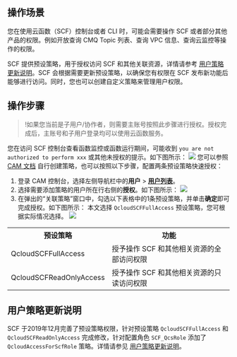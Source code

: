 ## 操作场景
您在使用云函数（SCF）控制台或者 CLI 时，可能会需要操作 SCF 或者部分其他产品的权限。例如开放查询 CMQ Topic 列表、查询 VPC 信息、查询云监控等操作的权限。

SCF 提供预设策略，用于授权访问 SCF 和其他关联资源，详情请参考 [用户策略更新说明](#Strategy)。SCF 会根据需要更新预设策略，以确保您有权限在 SCF 发布新功能后能够进行访问。同时，您也可以创建自定义策略来管理用户权限。


## 操作步骤
>!如果您当前是子用户/协作者，则需要主账号按照此步骤进行授权。授权完成后，主账号和子用户登录均可以使用云函数服务。
>
您在访问 SCF 控制台查看函数监控或函数运行期间，可能收到 `you are not authorized to perform xxx` 或其他未授权的提示。如下图所示：
![](https://main.qcloudimg.com/raw/eb90637f06dd0c454556a734189f0b8a.png)
您可以参照 [CAM 文档](https://cloud.tencent.com/document/product/598/38350) 自行创建策略，也可以按照以下步骤，配置两条预设策略快速授权：
1. 登录 CAM 控制台，选择左侧导航栏中的**用户** >  **[用户列表](https://console.cloud.tencent.com/cam)**。
2. 选择需要添加策略的用户所在行右侧的**授权**。如下图所示：
![](https://main.qcloudimg.com/raw/f0ca68b7d85fd6bcbb11926fb28b7395.png)
3. 在弹出的“关联策略”窗口中，勾选以下表格中的1条预设策略，并单击**确定**即可完成授权。如下图所示：
本文选择 `QcloudSCFFullAccess` 预设策略，您可根据实际情况选择。
![](https://main.qcloudimg.com/raw/89af0379b2034546eabde6e4b7a6cc10.png)
<table>
	<tr>
	<th>预设策略</th><th>功能</th>
	</tr>
	<tr>
	<td>QcloudSCFFullAccess</td><td>授予操作 SCF 和其他相关资源的全部访问权限</td>
	</tr>
	<tr>
	<td>QcloudSCFReadOnlyAccess</td><td>授予操作 SCF 和其他相关资源的只读访问权限</td>
	</tr>
</table>


## 用户策略更新说明<spoan id="Strategy"></span>
SCF 于2019年12月完善了预设策略权限，针对预设策略 `QcloudSCFFullAccess` 和 `QcloudSCFReadOnlyAccess` 完成修改，针对配置角色 `SCF_QcsRole` 添加了 `QcloudAccessForScfRole` 策略。详情请参见 [用户策略更新说明](https://cloud.tencent.com/document/product/583/32389#.E7.94.A8.E6.88.B7.E7.AD.96.E7.95.A5.E6.9B.B4.E6.96.B0.E8.AF.B4.E6.98.8E.3Cspoan-id.3D.22strategy.22.3E.3C.2Fspan.3E)。

